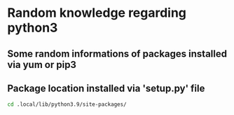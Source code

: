 # Random knowledge regarding python3

## Some random informations of packages installed via yum or pip3
## Package location installed via 'setup.py' file
```bash
cd .local/lib/python3.9/site-packages/
```
